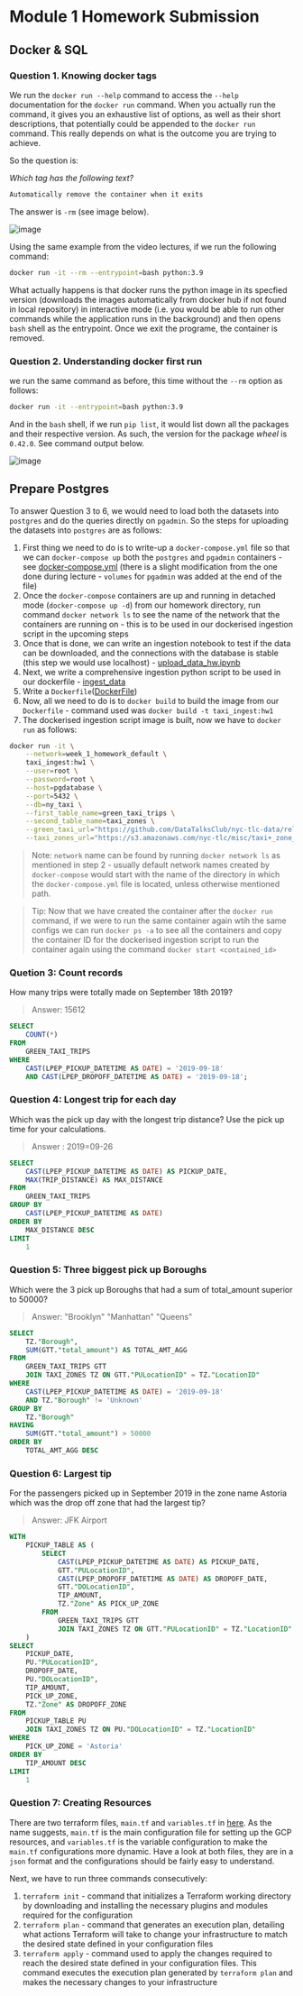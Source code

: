 # Module 1 Homework Submission

## Docker & SQL

### Question 1. Knowing docker tags

We run the `docker run --help` command to access the `--help` documentation for the `docker run` command. When you actually run the command, it gives you an exhaustive list of options, as well as their short descriptions, that potentially could be appended to the `docker run` command. This really depends on what is the outcome you are trying to achieve.

So the question is:

_Which tag has the following text?_

```bash
Automatically remove the container when it exits
```
The answer is `-rm` (see image below). 

![image](https://github.com/peterchettiar/DEngZoomCamp_2024/assets/89821181/9f90423b-f547-4a0f-8b83-814e244c4546)

Using the same example from the video lectures, if we run the following command:

```bash
docker run -it --rm --entrypoint=bash python:3.9
```

What actually happens is that docker runs the python image in its specfied version (downloads the images automatically from docker hub if not found in local repository) in interactive mode (i.e. you would be able to run other commands while the application runs in the background) and then opens `bash` shell as the entrypoint. Once we exit the programe, the container is removed.

### Question 2. Understanding docker first run

we run the same command as before, this time without the `--rm` option as follows:

```bash
docker run -it --entrypoint=bash python:3.9
```

And in the `bash` shell, if we run `pip list`, it would list down all the packages and their respective version. As such, the version for the package _wheel_ is `0.42.0`. See command output below.

![image](https://github.com/peterchettiar/DEngZoomCamp_2024/assets/89821181/f02da5fb-e7eb-443a-8a92-c0efed792bb1)

## Prepare Postgres

To answer Question 3 to 6, we would need to load both the datasets into `postgres` and do the queries directly on `pgadmin`. So the steps for uploading the datasets into `postgres` are as follows:
1. First thing we need to do is to write-up a `docker-compose.yml` file so that we can `docker-compose up` both the `postgres` and `pgadmin` containers - see [docker-compose.yml](https://github.com/peterchettiar/DEngZoomCamp_2024/blob/main/Week_1_basics_n_setup/Week_1_Homework/docker-compose.yml) (there is a slight modification from the one done during lecture - `volumes` for `pgadmin` was added at the end of the file)
2. Once the `docker-compose` containers are up and running in detached mode (`docker-compose up -d`) from our homework directory, run command `docker network ls` to see the name of the network that the containers are running on - this is to be used in our dockerised ingestion script in the upcoming steps
3. Once that is done, we can write an ingestion notebook to test if the data can be downloaded, and the connections with the database is stable (this step we would use localhost) - [upload_data_hw.ipynb](https://github.com/peterchettiar/DEngZoomCamp_2024/blob/main/Week_1_basics_n_setup/Week_1_Homework/upload_data_hw.ipynb)
4. Next, we write a comprehensive ingestion python script to be used in our dockerfile - [ingest_data](https://github.com/peterchettiar/DEngZoomCamp_2024/blob/main/Week_1_basics_n_setup/Week_1_Homework/ingest_data.py)
5. Write a `Dockerfile`([DockerFile](https://github.com/peterchettiar/DEngZoomCamp_2024/blob/main/Week_1_basics_n_setup/Week_1_Homework/Dockerfile))
6. Now, all we need to do is to `docker build` to build the image from our `Dockerfile` - command used was `docker build -t taxi_ingest:hw1`
7. The dockerised ingestion script image is built, now we have to `docker run` as follows:
```bash
docker run -it \
    --network=week_1_homework_default \
    taxi_ingest:hw1 \
    --user=root \
    --password=root \
    --host=pgdatabase \
    --port=5432 \
    --db=ny_taxi \
    --first_table_name=green_taxi_trips \
    --second_table_name=taxi_zones \
    --green_taxi_url="https://github.com/DataTalksClub/nyc-tlc-data/releases/download/green/green_tripdata_2019-09.csv.gz" \
    --taxi_zones_url="https://s3.amazonaws.com/nyc-tlc/misc/taxi+_zone_lookup.csv" 
```
> Note: `network` name can be found by running `docker network ls` as mentioned in step 2 - usually default network names created by `docker-compose` would start with the name of the directory in which the `docker-compose.yml` file is located, unless otherwise mentioned path.

> Tip: Now that we have created the container after the `docker run` command, if we were to run the same container again wtih the same configs we can run `docker ps -a` to see all the containers and copy the container ID for the dockerised ingestion script to run the container again using the command `docker start <contained_id>`

### Quetion 3: Count records

How many trips were totally made on September 18th 2019?
> Answer: 15612

```sql
SELECT
	COUNT(*)
FROM
	GREEN_TAXI_TRIPS
WHERE
	CAST(LPEP_PICKUP_DATETIME AS DATE) = '2019-09-18'
	AND CAST(LPEP_DROPOFF_DATETIME AS DATE) = '2019-09-18';
```

### Question 4: Longest trip for each day

Which was the pick up day with the longest trip distance? Use the pick up time for your calculations.

> Answer : 2019=09-26

```sql
SELECT
	CAST(LPEP_PICKUP_DATETIME AS DATE) AS PICKUP_DATE,
	MAX(TRIP_DISTANCE) AS MAX_DISTANCE
FROM
	GREEN_TAXI_TRIPS
GROUP BY
	CAST(LPEP_PICKUP_DATETIME AS DATE)
ORDER BY
	MAX_DISTANCE DESC
LIMIT
	1
```

### Question 5: Three biggest pick up Boroughs

Which were the 3 pick up Boroughs that had a sum of total_amount superior to 50000?

> Answer: "Brooklyn" "Manhattan" "Queens"

```sql
SELECT
	TZ."Borough",
	SUM(GTT."total_amount") AS TOTAL_AMT_AGG
FROM
	GREEN_TAXI_TRIPS GTT
	JOIN TAXI_ZONES TZ ON GTT."PULocationID" = TZ."LocationID"
WHERE
	CAST(LPEP_PICKUP_DATETIME AS DATE) = '2019-09-18'
	AND TZ."Borough" != 'Unknown'
GROUP BY
	TZ."Borough"
HAVING
	SUM(GTT."total_amount") > 50000
ORDER BY
	TOTAL_AMT_AGG DESC
```

### Question 6: Largest tip

For the passengers picked up in September 2019 in the zone name Astoria which was the drop off zone that had the largest tip? 

> Answer: JFK Airport

```sql
WITH
	PICKUP_TABLE AS (
		SELECT
			CAST(LPEP_PICKUP_DATETIME AS DATE) AS PICKUP_DATE,
			GTT."PULocationID",
			CAST(LPEP_DROPOFF_DATETIME AS DATE) AS DROPOFF_DATE,
			GTT."DOLocationID",
			TIP_AMOUNT,
			TZ."Zone" AS PICK_UP_ZONE
		FROM
			GREEN_TAXI_TRIPS GTT
			JOIN TAXI_ZONES TZ ON GTT."PULocationID" = TZ."LocationID"
	)
SELECT
	PICKUP_DATE,
	PU."PULocationID",
	DROPOFF_DATE,
	PU."DOLocationID",
	TIP_AMOUNT,
	PICK_UP_ZONE,
	TZ."Zone" AS DROPOFF_ZONE
FROM
	PICKUP_TABLE PU
	JOIN TAXI_ZONES TZ ON PU."DOLocationID" = TZ."LocationID"
WHERE
	PICK_UP_ZONE = 'Astoria'
ORDER BY
	TIP_AMOUNT DESC
LIMIT
	1
```

### Question 7: Creating Resources

There are two terraform files, `main.tf` and `variables.tf` in [here](). As the name suggests, `main.tf` is the main configuration file for setting up the GCP resources, and `variables.tf` is the variable configuration to make the `main.tf` configurations more dynamic. Have a look at both files, they are in a `json` format and the configurations should be fairly easy to understand.

Next, we have to run three commands consecutively:
1. `terraform init` - command that initializes a Terraform working directory by downloading and installing the necessary plugins and modules required for the configuration
2. `terraform plan` - command that generates an execution plan, detailing what actions Terraform will take to change your infrastructure to match the desired state defined in your configuration files
3. `terraform apply` - command used to apply the changes required to reach the desired state defined in your configuration files. This command executes the execution plan generated by `terraform plan` and makes the necessary changes to your infrastructure

